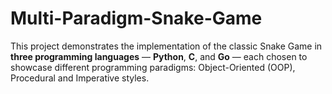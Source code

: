 # Multi-Paradigm-Snake-Game
This project demonstrates the implementation of the classic Snake Game in **three programming languages** — **Python**, **C**, and **Go** — each chosen to showcase different programming paradigms: Object-Oriented (OOP), Procedural and Imperative styles.
